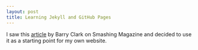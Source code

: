 ```yaml
---
layout: post
title: Learning Jekyll and GitHub Pages
---
```

I saw this [article](https://www.smashingmagazine.com/2014/08/build-blog-jekyll-github-pages) by Barry Clark on Smashing Magazine and decided to use it as a starting point for my own website.
 
